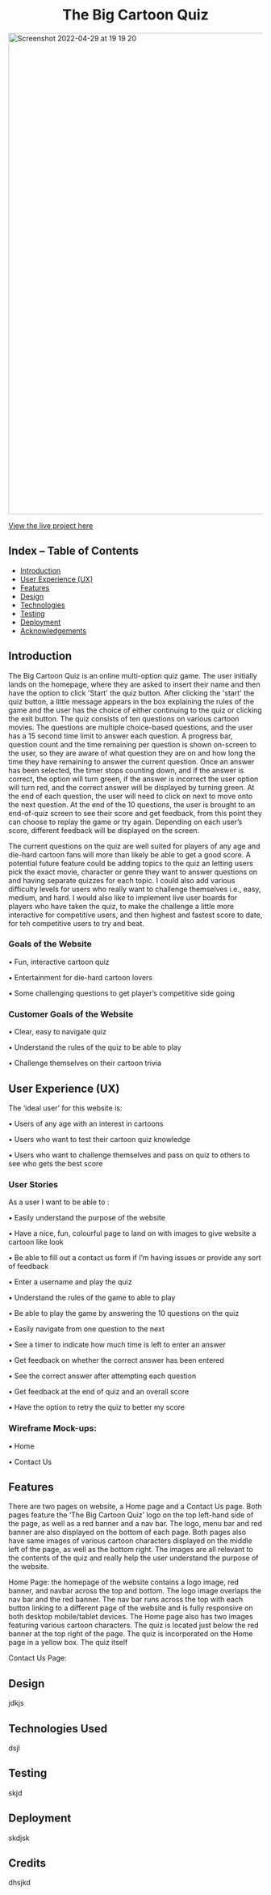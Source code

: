 

# <h1 align="center">The Big Cartoon Quiz</h1>


<img width="952" alt="Screenshot 2022-04-29 at 19 19 20" src="https://user-images.githubusercontent.com/36114589/166008115-38598a5a-a3d0-4bd0-961b-d5c48f217d4d.png">

[View the live project here](https://naziasiddique.github.io/CartoonQuiz)

## Index – Table of Contents

* [Introduction](#introduction)
* [User Experience (UX)](#user-experience-ux) 
* [Features](#features)
* [Design](#design)
* [Technologies](#technologies)
* [Testing](#testing)
* [Deployment](#deployment)
* [Acknowledgements](#acknowledgements)


## Introduction

The Big Cartoon Quiz is an online multi-option quiz game. The user initially lands on the homepage, where they are asked to insert their name and then have the option to click 'Start' the quiz button. After clicking the 'start' the quiz button, a little message appears in the  box explaining the rules of the game and the user has the choice of either continuing to the quiz or clicking the exit button. The quiz consists of ten questions on various cartoon movies. The questions are multiple choice-based questions, and the user has a 15 second time limit to answer each question. A progress bar, question count and the time remaining per question is shown on-screen to the user, so they are aware of what question they are on and how long the time they have remaining to answer the current question. Once an answer has been selected, the timer stops counting down, and if the answer is correct, the option will turn green, if the answer is incorrect the user option will turn red, and the correct answer will be displayed by turning green. At the end of each question, the user will need to click on next to move onto the next question. At the end of the 10 questions, the user is brought to an end-of-quiz screen to see their score and get feedback, from this point they can choose to replay the game or try again. Depending on each user’s score, different feedback will be displayed on the screen. 

The current questions on the quiz are well suited for players of any age and die-hard cartoon fans will more than likely be able to get a good score. A potential future feature could be adding topics to the quiz an letting users pick the exact movie, character or genre they want to answer questions on and having separate quizzes for each topic. I could also add various difficulty levels for users who really want to challenge themselves i.e., easy, medium, and hard. I would also like to implement live user boards for players who have taken the quiz, to make the challenge a little more interactive for competitive users, and then highest and fastest score to date, for teh competitive users to try and beat.

### Goals of the Website

•	Fun, interactive cartoon quiz

•	Entertainment for die-hard cartoon lovers

•	Some challenging questions to get player’s competitive side going

### Customer Goals of the Website

•	Clear, easy to navigate quiz

•	Understand the rules of the quiz to be able to play

•	Challenge themselves on their cartoon trivia

## User Experience (UX)

The ‘ideal user’ for this website is:

•	Users of any age with an interest in cartoons

•	Users who want to test their cartoon quiz knowledge

•	Users who want to challenge themselves and pass on quiz to others to see who gets the best score


### User Stories

As a user I want to be able to :

•	Easily understand the purpose of the website

•	Have a nice, fun, colourful page to land on with images to give website a cartoon like look

•	Be able to fill out a contact us form if I’m having issues or provide any sort of feedback

•	Enter a username and play the quiz

•	Understand the rules of the game to able to play

•	Be able to play the game by answering the 10 questions on the quiz

•	Easily navigate from one question to the next

•	See a timer to indicate how much time is left to enter an answer

•	Get feedback on whether the correct answer has been entered

•	See the correct answer after attempting each question 

•	Get feedback at the end of quiz and an overall score

•	Have the option to retry the quiz to better my score


### Wireframe Mock-ups:

•	Home

•	Contact Us

## Features

There are two pages on website, a Home page and a Contact Us page. Both pages feature the ‘The Big Cartoon Quiz’ logo on the top left-hand side of the page, as well as a red banner and a nav bar. The logo, menu bar and red banner are also displayed on the bottom of each page. Both pages also have same images of various cartoon characters displayed on the middle left of the page, as well as the bottom right. The images are all relevant to the contents of the quiz and really help the user understand the purpose of the website. 

Home Page: the homepage of the website contains a logo image,  red banner, and navbar across the top and bottom. The logo image overlaps the nav bar and the red banner. The nav bar runs across the top with each button linking to a different page of the website and is fully responsive on both desktop mobile/tablet devices. The Home page also has two images featuring various cartoon characters. The quiz is located just below the red banner at the top right of the page. The quiz is incorporated on the Home page in a yellow box. The quiz itself 

Contact Us Page:




## Design

jdkjs


## Technologies Used

dsjl

## Testing

skjd

## Deployment 

skdjsk

## Credits 

dhsjkd



